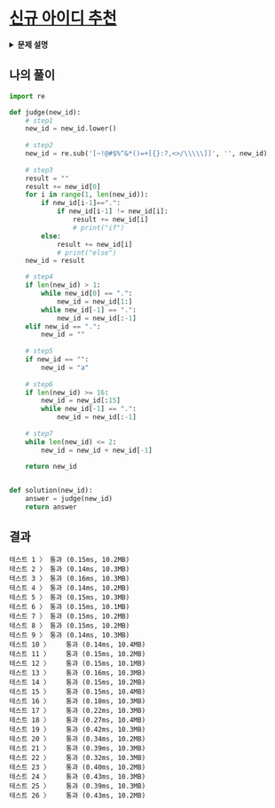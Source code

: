 # [신규 아이디 추천](https://programmers.co.kr/learn/courses/30/lessons/72410?language=python3)

<details>
<summary><strong>문제 설명</strong></summary>
<div markdown="1">
카카오에 입사한 신입 개발자 네오는 "카카오계정개발팀"에 배치되어, 카카오 서비스에 가입하는 유저들의 아이디를 생성하는 업무를 담당하게 되었습니다. "네오"에게 주어진 첫 업무는 새로 가입하는 유저들이 카카오 아이디 규칙에 맞지 않는 아이디를 입력했을 때, 입력된 아이디와 유사하면서 규칙에 맞는 아이디를 추천해주는 프로그램을 개발하는 것입니다.
다음은 카카오 아이디의 규칙입니다.

아이디의 길이는 3자 이상 15자 이하여야 합니다.  <br>
아이디는 알파벳 소문자, 숫자, 빼기(-), 밑줄(_), 마침표(.) 문자만 사용할 수 있습니다.  <br>
단, 마침표(.)는 처음과 끝에 사용할 수 없으며 또한 연속으로 사용할 수 없습니다.  <br>
"네오"는 다음과 같이 7단계의 순차적인 처리 과정을 통해 신규 유저가 입력한 아이디가 카카오 아이디 규칙에 맞는 지 검사하고 규칙에 맞지 않은 경우 규칙에 맞는 새로운 아이디를 추천해 주려고 합니다.  <br>
신규 유저가 입력한 아이디가 ```new_id``` 라고 한다면,  <br>

1단계 ```new_id```의 모든 대문자를 대응되는 소문자로 치환합니다. <br>
2단계 ```new_id```에서 알파벳 소문자, 숫자, 빼기(-), 밑줄(_), 마침표(.)를 제외한 모든 문자를 제거합니다.  <br>
3단계 ```new_id```에서 마침표(.)가 2번 이상 연속된 부분을 하나의 마침표(.)로 치환합니다.  <br>
4단계 ```new_id```에서 마침표(.)가 처음이나 끝에 위치한다면 제거합니다.  <br>
5단계 ```new_id```가 빈 문자열이라면, ```new_id```에 "a"를 대입합니다.  <br>
6단계 ```new_id```의 길이가 16자 이상이면, new_id의 첫 15개의 문자를 제외한 나머지 문자들을 모두 제거합니다.  <br>
     만약 제거 후 마침표(.)가 ```new_id```의 끝에 위치한다면 끝에 위치한 마침표(.) 문자를 제거합니다.  <br>
7단계 ```new_id```의 길이가 2자 이하라면, n```new_id```의 마지막 문자를 ```new_id```의 길이가 3이 될 때까지 반복해서 끝에 붙입니다.  <br>
예를 들어, ```new_id``` 값이 ```"...!@BaT#*..y.abcdefghijklm"``` 라면, 위 7단계를 거치고 나면 ```new_id```는 아래와 같이 변경됩니다.  <br>

1단계 대문자 'B'와 'T'가 소문자 'b'와 't'로 바뀌었습니다.<br>
```"...!@BaT#*..y.abcdefghijklm" → "...!@bat#*..y.abcdefghijklm"```<br>

2단계 '!', '@', '#', '*' 문자가 제거되었습니다.<br>
```"...!@bat#*..y.abcdefghijklm" → "...bat..y.abcdefghijklm"```<br>

3단계 '...'와 '..' 가 '.'로 바뀌었습니다.<br>
```"...bat..y.abcdefghijklm" → ".bat.y.abcdefghijklm"```<br>

4단계 아이디의 처음에 위치한 '.'가 제거되었습니다.<br>
```".bat.y.abcdefghijklm" → "bat.y.abcdefghijklm"```<br>

5단계 아이디가 빈 문자열이 아니므로 변화가 없습니다.<br>
```"bat.y.abcdefghijklm" → "bat.y.abcdefghijklm"```<br>

6단계 아이디의 길이가 16자 이상이므로, 처음 15자를 제외한 나머지 문자들이 제거되었습니다.<br>
```"bat.y.abcdefghijklm" → "bat.y.abcdefghi"```<br>

7단계 아이디의 길이가 2자 이하가 아니므로 변화가 없습니다.<br>
```"bat.y.abcdefghi" → "bat.y.abcdefghi"```<br>

따라서 신규 유저가 입력한 ```new_id```가 ```"...!@BaT#*..y.abcdefghijklm"```일 때, 네오의 프로그램이 추천하는 새로운 아이디는 ```"bat.y.abcdefghi"``` 입니다.<br>

[문제]<br>
신규 유저가 입력한 아이디를 나타내는 new_id가 매개변수로 주어질 때, "네오"가 설계한 7단계의 처리 과정을 거친 후의 추천 아이디를 return 하도록 solution 함수를 완성해 주세요.<br>

[제한사항]<br>
new_id는 길이 1 이상 1,000 이하인 문자열입니다.<br>
new_id는 알파벳 대문자, 알파벳 소문자, 숫자, 특수문자로 구성되어 있습니다.<br>
new_id에 나타날 수 있는 특수문자는 -_.~!@#$%^&*()=+[{]}:?,<>/ 로 한정됩니다.<br>

[입출력 예]<br>
no	new_id	result<br>
예1	"...!@BaT#*..y.abcdefghijklm"	"bat.y.abcdefghi"<br>
예2	"z-+.^."	"z--"<br>
예3	"=.="	"aaa"<br>
예4	"123_.def"	"123_.def"<br>
예5	"abcdefghijklmn.p"	"abcdefghijklmn"<br>
입출력 예에 대한 설명<br>
입출력 예 #1<br>
문제의 예시와 같습니다.<br>

입출력 예 #2<br>
7단계를 거치는 동안 new_id가 변화하는 과정은 아래와 같습니다.<br>

1단계 변화 없습니다.<br>
2단계 "z-+.^." → "z-.."<br>
3단계 "z-.." → "z-."<br>
4단계 "z-." → "z-"<br>
5단계 변화 없습니다.<br>
6단계 변화 없습니다.<br>
7단계 "z-" → "z--"<br>

입출력 예 #3<br>
7단계를 거치는 동안 new_id가 변화하는 과정은 아래와 같습니다.<br>

1단계 변화 없습니다.<br>
2단계 "=.=" → "."<br>
3단계 변화 없습니다.<br>
4단계 "." → "" (new_id가 빈 문자열이 되었습니다.)<br>
5단계 "" → "a"<br>
6단계 변화 없습니다.<br>
7단계 "a" → "aaa"<br>

입출력 예 #4<br>
1단계에서 7단계까지 거치는 동안 new_id("123_.def")는 변하지 않습니다. 즉, new_id가 처음부터 카카오의 아이디 규칙에 맞습니다.<br>

입출력 예 #5<br>
1단계 변화 없습니다.<br>
2단계 변화 없습니다.<br>
3단계 변화 없습니다.<br>
4단계 변화 없습니다.<br>
5단계 변화 없습니다.<br>
6단계 "abcdefghijklmn.p" → "abcdefghijklmn." → "abcdefghijklmn"<br>
7단계 변화 없습니다.<br>
</div>
</details>


## 나의 풀이
```python
import re

def judge(new_id):
    # step1
    new_id = new_id.lower()
    
    # step2
    new_id = re.sub('[~!@#$%^&*()=+[{}:?,<>/\\\\\]]', '', new_id)
    
    # step3
    result = ""
    result += new_id[0]
    for i in range(1, len(new_id)):
        if new_id[i-1]==".":
            if new_id[i-1] != new_id[i]:
                result += new_id[i]
                # print("if")
        else:
            result += new_id[i]
            # print("else")
    new_id = result

    # step4
    if len(new_id) > 1:
        while new_id[0] == ".":
            new_id = new_id[1:]
        while new_id[-1] == ".":
            new_id = new_id[:-1]
    elif new_id == ".":
        new_id = ""
    
    # step5
    if new_id == "":
        new_id = "a"
        
    # step6
    if len(new_id) >= 16:
        new_id = new_id[:15]
        while new_id[-1] == ".":
            new_id = new_id[:-1]
    
    # step7
    while len(new_id) <= 2:
        new_id = new_id + new_id[-1]
        
    return new_id


def solution(new_id):
    answer = judge(new_id)
    return answer
```

## 결과
```
테스트 1 〉	통과 (0.15ms, 10.2MB)
테스트 2 〉	통과 (0.14ms, 10.3MB)
테스트 3 〉	통과 (0.16ms, 10.3MB)
테스트 4 〉	통과 (0.14ms, 10.2MB)
테스트 5 〉	통과 (0.15ms, 10.3MB)
테스트 6 〉	통과 (0.15ms, 10.1MB)
테스트 7 〉	통과 (0.15ms, 10.2MB)
테스트 8 〉	통과 (0.15ms, 10.2MB)
테스트 9 〉	통과 (0.14ms, 10.3MB)
테스트 10 〉	통과 (0.14ms, 10.4MB)
테스트 11 〉	통과 (0.15ms, 10.2MB)
테스트 12 〉	통과 (0.15ms, 10.1MB)
테스트 13 〉	통과 (0.16ms, 10.3MB)
테스트 14 〉	통과 (0.15ms, 10.2MB)
테스트 15 〉	통과 (0.15ms, 10.4MB)
테스트 16 〉	통과 (0.18ms, 10.3MB)
테스트 17 〉	통과 (0.22ms, 10.3MB)
테스트 18 〉	통과 (0.27ms, 10.4MB)
테스트 19 〉	통과 (0.42ms, 10.3MB)
테스트 20 〉	통과 (0.34ms, 10.2MB)
테스트 21 〉	통과 (0.39ms, 10.3MB)
테스트 22 〉	통과 (0.32ms, 10.3MB)
테스트 23 〉	통과 (0.40ms, 10.2MB)
테스트 24 〉	통과 (0.43ms, 10.3MB)
테스트 25 〉	통과 (0.39ms, 10.3MB)
테스트 26 〉	통과 (0.43ms, 10.2MB)
```
